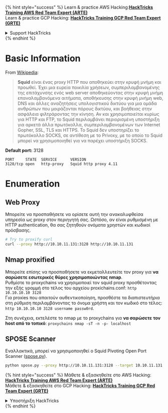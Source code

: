 {% hint style="success" %}
Learn & practice AWS Hacking:<img src="/.gitbook/assets/arte.png" alt="" data-size="line">[**HackTricks Training AWS Red Team Expert (ARTE)**](https://training.hacktricks.xyz/courses/arte)<img src="/.gitbook/assets/arte.png" alt="" data-size="line">\
Learn & practice GCP Hacking: <img src="/.gitbook/assets/grte.png" alt="" data-size="line">[**HackTricks Training GCP Red Team Expert (GRTE)**<img src="/.gitbook/assets/grte.png" alt="" data-size="line">](https://training.hacktricks.xyz/courses/grte)

<details>

<summary>Support HackTricks</summary>

* Check the [**subscription plans**](https://github.com/sponsors/carlospolop)!
* **Join the** 💬 [**Discord group**](https://discord.gg/hRep4RUj7f) or the [**telegram group**](https://t.me/peass) or **follow** us on **Twitter** 🐦 [**@hacktricks\_live**](https://twitter.com/hacktricks\_live)**.**
* **Share hacking tricks by submitting PRs to the** [**HackTricks**](https://github.com/carlospolop/hacktricks) and [**HackTricks Cloud**](https://github.com/carlospolop/hacktricks-cloud) github repos.

</details>
{% endhint %}


# Basic Information

From [Wikipedia](https://en.wikipedia.org/wiki/Squid\_\(software\)):

> **Squid** είναι ένας proxy HTTP που αποθηκεύει στην κρυφή μνήμη και προωθεί. Έχει μια ευρεία ποικιλία χρήσεων, συμπεριλαμβανομένης της επιτάχυνσης ενός web server αποθηκεύοντας στην κρυφή μνήμη επαναλαμβανόμενα αιτήματα, αποθήκευσης στην κρυφή μνήμη web, DNS και άλλες αναζητήσεις υπολογιστικού δικτύου για μια ομάδα ανθρώπων που μοιράζονται πόρους δικτύου, και βοήθειας στην ασφάλεια φιλτράροντας την κίνηση. Αν και χρησιμοποιείται κυρίως για HTTP και FTP, το Squid περιλαμβάνει περιορισμένη υποστήριξη για αρκετά άλλα πρωτόκολλα, συμπεριλαμβανομένων των Internet Gopher, SSL, TLS και HTTPS. Το Squid δεν υποστηρίζει το πρωτόκολλο SOCKS, σε αντίθεση με το Privoxy, με το οποίο το Squid μπορεί να χρησιμοποιηθεί για να παρέχει υποστήριξη SOCKS.

**Default port:** 3128
```
PORT     STATE  SERVICE      VERSION
3128/tcp open   http-proxy   Squid http proxy 4.11
```
# Enumeration

## Web Proxy

Μπορείτε να προσπαθήσετε να ορίσετε αυτή την ανακαλυφθείσα υπηρεσία ως proxy στον περιηγητή σας. Ωστόσο, αν είναι ρυθμισμένη με HTTP authentication, θα σας ζητηθούν ονόματα χρηστών και κωδικοί πρόσβασης.
```bash
# Try to proxify curl
curl --proxy http://10.10.11.131:3128 http://10.10.11.131
```
## Nmap proxified

Μπορείτε επίσης να προσπαθήσετε να εκμεταλλευτείτε τον proxy για **να σαρώσετε εσωτερικές θύρες χρησιμοποιώντας nmap**.\
Ρυθμίστε το proxychains να χρησιμοποιεί τον squid proxy προσθέτοντας την εξής γραμμή στο τέλος του αρχείου proxichains.conf: `http 10.10.10.10 3128`\
Για proxies που απαιτούν αυθεντικοποίηση, προσθέστε τα διαπιστευτήρια στη ρύθμιση περιλαμβάνοντας το όνομα χρήστη και τον κωδικό στο τέλος: `http 10.10.10.10 3128 username passw0rd`.

Στη συνέχεια, εκτελέστε το nmap με το proxychains για **να σαρώσετε τον host από το τοπικό**: `proxychains nmap -sT -n -p- localhost`

## SPOSE Scanner

Εναλλακτικά, μπορεί να χρησιμοποιηθεί ο Squid Pivoting Open Port Scanner ([spose.py](https://github.com/aancw/spose)).
```bash
python spose.py --proxy http://10.10.11.131:3128 --target 10.10.11.131
```
{% hint style="success" %}
Μάθετε & εξασκηθείτε στο AWS Hacking:<img src="/.gitbook/assets/arte.png" alt="" data-size="line">[**HackTricks Training AWS Red Team Expert (ARTE)**](https://training.hacktricks.xyz/courses/arte)<img src="/.gitbook/assets/arte.png" alt="" data-size="line">\
Μάθετε & εξασκηθείτε στο GCP Hacking: <img src="/.gitbook/assets/grte.png" alt="" data-size="line">[**HackTricks Training GCP Red Team Expert (GRTE)**<img src="/.gitbook/assets/grte.png" alt="" data-size="line">](https://training.hacktricks.xyz/courses/grte)

<details>

<summary>Υποστήριξη HackTricks</summary>

* Ελέγξτε τα [**σχέδια συνδρομής**](https://github.com/sponsors/carlospolop)!
* **Εγγραφείτε στην** 💬 [**ομάδα Discord**](https://discord.gg/hRep4RUj7f) ή στην [**ομάδα telegram**](https://t.me/peass) ή **ακολουθήστε** μας στο **Twitter** 🐦 [**@hacktricks\_live**](https://twitter.com/hacktricks\_live)**.**
* **Μοιραστείτε κόλπα hacking υποβάλλοντας PRs στα** [**HackTricks**](https://github.com/carlospolop/hacktricks) και [**HackTricks Cloud**](https://github.com/carlospolop/hacktricks-cloud) github repos.

</details>
{% endhint %}

